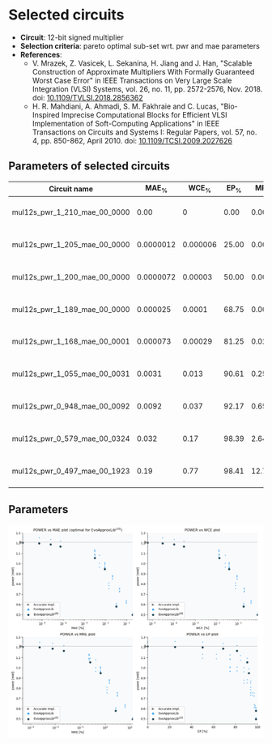 
Selected circuits
===================
 - **Circuit**: 12-bit signed multiplier
 - **Selection criteria**: pareto optimal sub-set wrt. pwr and mae parameters
 - **References**: 
   - V. Mrazek, Z. Vasicek, L. Sekanina, H. Jiang and J. Han, "Scalable Construction of Approximate Multipliers With Formally Guaranteed Worst Case Error" in IEEE Transactions on Very Large Scale Integration (VLSI) Systems, vol. 26, no. 11, pp. 2572-2576, Nov. 2018. doi: [10.1109/TVLSI.2018.2856362](https://dx.doi.org/10.1109/TVLSI.2018.2856362)
   - H. R. Mahdiani, A. Ahmadi, S. M. Fakhraie and C. Lucas, "Bio-Inspired Imprecise Computational Blocks for Efficient VLSI Implementation of Soft-Computing Applications" in IEEE Transactions on Circuits and Systems I: Regular Papers, vol. 57, no. 4, pp. 850-862, April 2010. doi: [10.1109/TCSI.2009.2027626](https://dx.doi.org/10.1109/TCSI.2009.2027626)


Parameters of selected circuits
----------------------------

| Circuit name | MAE<sub>%</sub> | WCE<sub>%</sub> | EP<sub>%</sub> | MRE<sub>%</sub> | MSE | Download |
| --- |  --- | --- | --- | --- | --- | --- | 
| mul12s_pwr_1_210_mae_00_0000 | 0.00 | 0 | 0.00 | 0.00 | 0 |  [[Verilog<sub>generic</sub>](mul12s_pwr_1_210_mae_00_0000_gen.v)] [[Verilog<sub>PDK45</sub>](mul12s_pwr_1_210_mae_00_0000_pdk45.v)]  [[C](mul12s_pwr_1_210_mae_00_0000.c)] |
| mul12s_pwr_1_205_mae_00_0000 | 0.0000012 | 0.000006 | 25.00 | 0.00047 | 0.2 |  [[Verilog<sub>generic</sub>](mul12s_pwr_1_205_mae_00_0000_gen.v)] [[Verilog<sub>PDK45</sub>](mul12s_pwr_1_205_mae_00_0000_pdk45.v)]  [[C](mul12s_pwr_1_205_mae_00_0000.c)] |
| mul12s_pwr_1_200_mae_00_0000 | 0.0000072 | 0.00003 | 50.00 | 0.0023 | 3.8 |  [[Verilog<sub>generic</sub>](mul12s_pwr_1_200_mae_00_0000_gen.v)] [[Verilog<sub>PDK45</sub>](mul12s_pwr_1_200_mae_00_0000_pdk45.v)]  [[C](mul12s_pwr_1_200_mae_00_0000.c)] |
| mul12s_pwr_1_189_mae_00_0000 | 0.000025 | 0.0001 | 68.75 | 0.0076 | 34 |  [[Verilog<sub>generic</sub>](mul12s_pwr_1_189_mae_00_0000_gen.v)] [[Verilog<sub>PDK45</sub>](mul12s_pwr_1_189_mae_00_0000_pdk45.v)]  [[C](mul12s_pwr_1_189_mae_00_0000.c)] |
| mul12s_pwr_1_168_mae_00_0001 | 0.000073 | 0.00029 | 81.25 | 0.021 | 248 |  [[Verilog<sub>generic</sub>](mul12s_pwr_1_168_mae_00_0001_gen.v)] [[Verilog<sub>PDK45</sub>](mul12s_pwr_1_168_mae_00_0001_pdk45.v)]  [[C](mul12s_pwr_1_168_mae_00_0001.c)] |
| mul12s_pwr_1_055_mae_00_0031 | 0.0031 | 0.013 | 90.61 | 0.25 | 700070 |  [[Verilog<sub>generic</sub>](mul12s_pwr_1_055_mae_00_0031_gen.v)] [[Verilog<sub>PDK45</sub>](mul12s_pwr_1_055_mae_00_0031_pdk45.v)]  [[C](mul12s_pwr_1_055_mae_00_0031.c)] |
| mul12s_pwr_0_948_mae_00_0092 | 0.0092 | 0.037 | 92.17 | 0.65 | 4893930 |  [[Verilog<sub>generic</sub>](mul12s_pwr_0_948_mae_00_0092_gen.v)] [[Verilog<sub>PDK45</sub>](mul12s_pwr_0_948_mae_00_0092_pdk45.v)]  [[C](mul12s_pwr_0_948_mae_00_0092.c)] |
| mul12s_pwr_0_579_mae_00_0324 | 0.032 | 0.17 | 98.39 | 2.64 | 48933638 |  [[Verilog<sub>generic</sub>](mul12s_pwr_0_579_mae_00_0324_gen.v)] [[Verilog<sub>PDK45</sub>](mul12s_pwr_0_579_mae_00_0324_pdk45.v)]  [[C](mul12s_pwr_0_579_mae_00_0324.c)] |
| mul12s_pwr_0_497_mae_00_1923 | 0.19 | 0.77 | 98.41 | 12.72 | 1864368350 |  [[Verilog<sub>generic</sub>](mul12s_pwr_0_497_mae_00_1923_gen.v)] [[Verilog<sub>PDK45</sub>](mul12s_pwr_0_497_mae_00_1923_pdk45.v)]  [[C](mul12s_pwr_0_497_mae_00_1923.c)] |
    
Parameters
--------------
![Parameters figure](fig.png)
             